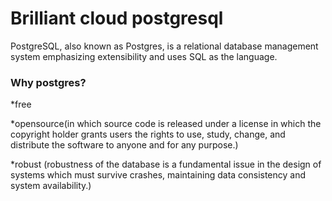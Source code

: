 # Brilliant cloud postgresql
 PostgreSQL, also known as Postgres, is a  relational database management system emphasizing extensibility and uses SQL as the language.
 
 ### Why postgres? 
 
 *free
 
 *opensource(in which source code is released under a license in which the copyright holder grants users the rights to use, study, change, and distribute the software to anyone and for any purpose.)
 
 *robust (robustness of the database is a fundamental issue in the design of systems which must survive crashes, maintaining data consistency and system availability.)
